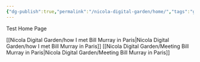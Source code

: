 ```yaml
---
{"dg-publish":true,"permalink":"/nicola-digital-garden/home/","tags":"gardenEntry","dgHomeLink":true,"dgPassFrontmatter":false}
---
```



Test Home Page

[[Nicola Digital Garden/how I met Bill Murray in Paris|Nicola Digital Garden/how I met Bill Murray in Paris]]
[[Nicola Digital Garden/Meeting Bill Murray in Paris|Nicola Digital Garden/Meeting Bill Murray in Paris]]